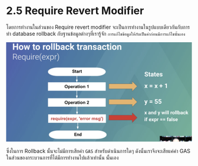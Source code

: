 # 2.5 Require Revert Modifier

โดยการทำงานในส่วนของ Require revert modifier จะเป็นการทำงานในรูปแบบเดียวกันกับการทำ database rollback กับฐานข้อมูลต่างๆที่เรารู้จัก `การแก้ไขข้อมูลให้กับเป็นค่าก่อนมีการแก้ไขนั้นเอง`

![alt text](images/2_501.png)

ซึ่งในการ Rollback นั้นจะไม่มีการเสียค่า `GAS` สำหรับดำเนินการใดๆ ดังนั้นเราจึงจะเสียแค่ค่า GAS ในส่วนของกระบวนการที่ได้มีการทำงานไปแล้วเท่านั้น นั้นเอง